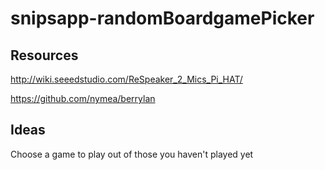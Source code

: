 # snipsapp-randomBoardgamePicker

## Resources
http://wiki.seeedstudio.com/ReSpeaker_2_Mics_Pi_HAT/

https://github.com/nymea/berrylan

## Ideas
Choose a game to play out of those you haven't played yet
